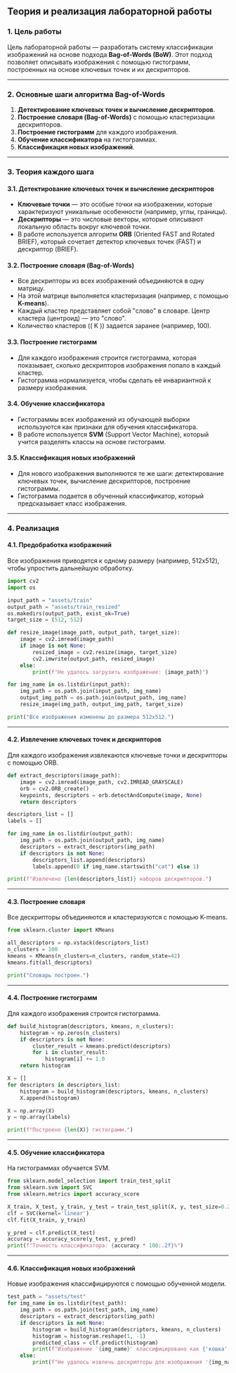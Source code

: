 ## **Теория и реализация лабораторной работы**

### **1. Цель работы**
Цель лабораторной работы — разработать систему классификации изображений на основе подхода **Bag-of-Words (BoW)**. Этот подход позволяет описывать изображения с помощью гистограмм, построенных на основе ключевых точек и их дескрипторов.

---

### **2. Основные шаги алгоритма Bag-of-Words**
1. **Детектирование ключевых точек и вычисление дескрипторов**.
2. **Построение словаря (Bag-of-Words)** с помощью кластеризации дескрипторов.
3. **Построение гистограмм** для каждого изображения.
4. **Обучение классификатора** на гистограммах.
5. **Классификация новых изображений**.

---

### **3. Теория каждого шага**

#### **3.1. Детектирование ключевых точек и вычисление дескрипторов**
- **Ключевые точки** — это особые точки на изображении, которые характеризуют уникальные особенности (например, углы, границы).
- **Дескрипторы** — это числовые векторы, которые описывают локальную область вокруг ключевой точки.
- В работе используется алгоритм **ORB** (Oriented FAST and Rotated BRIEF), который сочетает детектор ключевых точек (FAST) и дескриптор (BRIEF).

#### **3.2. Построение словаря (Bag-of-Words)**
- Все дескрипторы из всех изображений объединяются в одну матрицу.
- На этой матрице выполняется кластеризация (например, с помощью **K-means**).
- Каждый кластер представляет собой "слово" в словаре. Центр кластера (центроид) — это "слово".
- Количество кластеров (\( K \)) задается заранее (например, 100).

#### **3.3. Построение гистограмм**
- Для каждого изображения строится гистограмма, которая показывает, сколько дескрипторов изображения попало в каждый кластер.
- Гистограмма нормализуется, чтобы сделать её инвариантной к размеру изображения.

#### **3.4. Обучение классификатора**
- Гистограммы всех изображений из обучающей выборки используются как признаки для обучения классификатора.
- В работе используется **SVM** (Support Vector Machine), который учится разделять классы на основе гистограмм.

#### **3.5. Классификация новых изображений**
- Для нового изображения выполняются те же шаги: детектирование ключевых точек, вычисление дескрипторов, построение гистограммы.
- Гистограмма подается в обученный классификатор, который предсказывает класс изображения.

---

### **4. Реализация**

#### **4.1. Предобработка изображений**
Все изображения приводятся к одному размеру (например, 512x512), чтобы упростить дальнейшую обработку.

```python
import cv2
import os

input_path = "assets/train"
output_path = "assets/train_resized"
os.makedirs(output_path, exist_ok=True)
target_size = (512, 512)

def resize_image(image_path, output_path, target_size):
    image = cv2.imread(image_path)
    if image is not None:
        resized_image = cv2.resize(image, target_size)
        cv2.imwrite(output_path, resized_image)
    else:
        print(f"Не удалось загрузить изображение: {image_path}")

for img_name in os.listdir(input_path):
    img_path = os.path.join(input_path, img_name)
    output_img_path = os.path.join(output_path, img_name)
    resize_image(img_path, output_img_path, target_size)

print("Все изображения изменены до размера 512x512.")
```

---

#### **4.2. Извлечение ключевых точек и дескрипторов**
Для каждого изображения извлекаются ключевые точки и дескрипторы с помощью ORB.

```python
def extract_descriptors(image_path):
    image = cv2.imread(image_path, cv2.IMREAD_GRAYSCALE)
    orb = cv2.ORB_create()
    keypoints, descriptors = orb.detectAndCompute(image, None)
    return descriptors

descriptors_list = []
labels = []

for img_name in os.listdir(output_path):
    img_path = os.path.join(output_path, img_name)
    descriptors = extract_descriptors(img_path)
    if descriptors is not None:
        descriptors_list.append(descriptors)
        labels.append(0 if img_name.startswith("cat") else 1)

print(f"Извлечено {len(descriptors_list)} наборов дескрипторов.")
```

---

#### **4.3. Построение словаря**
Все дескрипторы объединяются и кластеризуются с помощью K-means.

```python
from sklearn.cluster import KMeans

all_descriptors = np.vstack(descriptors_list)
n_clusters = 100
kmeans = KMeans(n_clusters=n_clusters, random_state=42)
kmeans.fit(all_descriptors)

print("Словарь построен.")
```

---

#### **4.4. Построение гистограмм**
Для каждого изображения строится гистограмма.

```python
def build_histogram(descriptors, kmeans, n_clusters):
    histogram = np.zeros(n_clusters)
    if descriptors is not None:
        cluster_result = kmeans.predict(descriptors)
        for i in cluster_result:
            histogram[i] += 1.0
    return histogram

X = []
for descriptors in descriptors_list:
    histogram = build_histogram(descriptors, kmeans, n_clusters)
    X.append(histogram)

X = np.array(X)
y = np.array(labels)

print(f"Построено {len(X)} гистограмм.")
```

---

#### **4.5. Обучение классификатора**
На гистограммах обучается SVM.

```python
from sklearn.model_selection import train_test_split
from sklearn.svm import SVC
from sklearn.metrics import accuracy_score

X_train, X_test, y_train, y_test = train_test_split(X, y, test_size=0.2, random_state=42)
clf = SVC(kernel='linear')
clf.fit(X_train, y_train)

y_pred = clf.predict(X_test)
accuracy = accuracy_score(y_test, y_pred)
print(f"Точность классификатора: {accuracy * 100:.2f}%")
```

---

#### **4.6. Классификация новых изображений**
Новые изображения классифицируются с помощью обученной модели.

```python
test_path = "assets/test"
for img_name in os.listdir(test_path):
    img_path = os.path.join(test_path, img_name)
    descriptors = extract_descriptors(img_path)
    if descriptors is not None:
        histogram = build_histogram(descriptors, kmeans, n_clusters)
        histogram = histogram.reshape(1, -1)
        predicted_class = clf.predict(histogram)
        print(f"Изображение '{img_name}' классифицировано как {'кошка' if predicted_class[0] == 0 else 'собака'}.")
    else:
        print(f"Не удалось извлечь дескрипторы для изображения '{img_name}'.")
```
